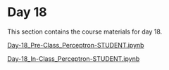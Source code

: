 Day 18
=======================
This section contains the course materials for day 18.

[Day-18_Pre-Class_Perceptron-STUDENT.ipynb](../daily/Day-18/Day-18_Pre-Class_Perceptron-STUDENT.ipynb)

[Day-18_In-Class_Perceptron-STUDENT.ipynb](../daily/Day-18/Day-18_In-Class_Perceptron-STUDENT.ipynb)



